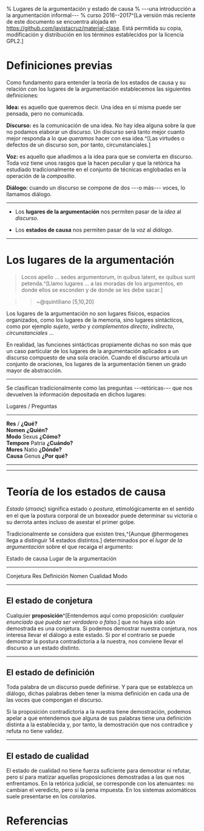 % Lugares de la argumentación y estado de causa
% ---una introducción a la argumentación informal---
% curso 2016--2017^[La versión más reciente de este documento se encuentra alojada en <https://github.com/javistacruz/material-clase>. Está permitida su copia, modificación y distribución en los términos establecidos por la licencia GPL2.]

Definiciones previas
====================

Como fundamento para entender la teoría de los estados de causa y su relación con los lugares de la argumentación establecemos las siguientes definiciones:

**Idea:** es aquello que queremos decir. Una idea en sí misma puede ser pensada, pero no comunicada.

**Discurso:** es la comunicación de una idea. No hay idea alguna sobre la que no podamos elaborar un discurso. Un discurso será tanto mejor cuanto mejor responda a lo que *queramos* hacer con esa idea.^[Las virtudes o defectos de un discurso son, por tanto, circunstanciales.]

**Voz:** es aquello que añadimos a la idea para que se convierta en discurso. Toda voz tiene unos rasgos que la hacen peculiar y que la retórica ha estudiado tradicionalmente en el conjunto de técnicas englobadas en la operación de la *compositio*.

**Diálogo:** cuando un discurso se compone de dos ---o más--- voces, lo llamamos diálogo.

---

- Los **lugares de la argumentación** nos permiten pasar de la *idea* al *discurso*.

- Los **estados de causa** nos permiten pasar de la *voz* al *diálogo*.

---

Los lugares de la argumentación
===============================

> Locos apello ... sedes argumentorum, in quibus latent, ex quibus sunt petenda.^[Llamo lugares ... a las moradas de los argumentos, en donde ellos se esconden y de donde se les debe sacar.]

>> ~@quintiliano [5,10,20]

Los lugares de la argumentación no son lugares físicos, espacios organizados, como los lugares de la memoria, sino lugares sintácticos, como por ejemplo *sujeto*, *verbo* y *complementos directo*, *indirecto*, *circunstanciales* ...

En realidad, las funciones sintácticas propiamente dichas no son más que un caso particular de los lugares de la argumentación aplicados a un discurso compuesto de una sola oración. Cuando el discurso articula un conjunto de oraciones, los lugares de la argumentación tienen un grado mayor de abstracción.

---

Se clasifican tradicionalmente como las preguntas ---retóricas--- que nos devuelven la información depositada en dichos lugares:


  Lugares         /       Preguntas
  --------------------- ------------- ------------ -------------- ------------- --------------- ----------------------
  **Res** / **¿Qué?**                                                                           
  **Nomen**             **¿Quién?**                                                             
  **Modo**              Sexus         **¿Cómo?**                                                
  **Tempore**           Patria                     **¿Cuándo?**                                 
  **Mores**             Natio                                     **¿Dónde?**                   
  **Causa**             Genus                                                   **¿Por qué?**   
  --------------------- ------------- ------------ -------------- ------------- --------------- ----------------------

---

Teoría de los estados de causa
==============================

*Estado* ($\sigma\tau\alpha\sigma\iota\varsigma$) significa estado o *postura*, etimológicamente en el sentido en el que la postura corporal de un boxeador puede determinar su victoria o su derrota antes incluso de asestar el primer golpe.

Tradicionalmente se considera que existen tres,^[Aunque @hermogenes llega a distinguir 14 estados distintos.] determinados por el *lugar de la argumentación* sobre el que recaiga el argumento:

  Estado de causa   Lugar de la argumentación
  ----------------- ---------------------------
  Conjetura         Res
  Definición        Nomen
  Cualidad          Modo

---

El estado de conjetura
----------------------

Cualquier **proposición**^[Entendemos aquí como proposición: *cualquier enunciado que pueda ser verdadero o falso*.] que no haya sido aún demostrada es una conjetura. Si podemos demostrar nuestra conjetura, nos interesa llevar el diálogo a este estado. Si por el contrario se puede demostrar la postura contradictoria a la nuestra, nos conviene llevar el discurso a un estado distinto.

---

El estado de definición
-----------------------

Toda palabra de un discurso puede definirse. Y para que se establezca un diálogo, dichas palabras deben tener la misma definición en cada una de las voces que compongan el discurso.

Si la proposición contradictoria a la nuestra tiene demostración, podemos apelar a que entendemos que alguna de sus palabras tiene una definición distinta a la establecida y, por tanto, la demostración que nos contradice y refuta no tiene validez.

---

El estado de cualidad
---------------------

El estado de cualidad no tiene fuerza suficiente para demostrar ni refutar, pero sí para matizar aquellas proposiciones demostradas a las que nos enfrentamos. En la retórica judicial, se corresponde con los atenuantes: no cambian el veredicto, pero sí la pena impuesta. En los sistemas axiomáticos suele presentarse en los *corolarios*.

Referencias
===========